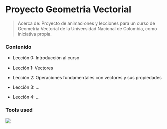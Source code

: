 # Proyecto Geometria Vectorial

> Acerca de: Proyecto de animaciones y lecciones para un curso de Geometría Vectorial de la Universidad Nacional de Colombia, como iniciativa propia.

### Contenido

- Lección 0: Introducción al curso

- Lección 1: Vectores

- Lección 2: Operaciones fundamentales con vectores y sus propiedades

- Lección 3: ...

- Lección 4: ...

### Tools used

<a href="https://skillicons.dev">
  <img src="https://skillicons.dev/icons?i=python,js,html,css,firebase,bootstrap,md,latex&theme=dark" />
</a>
